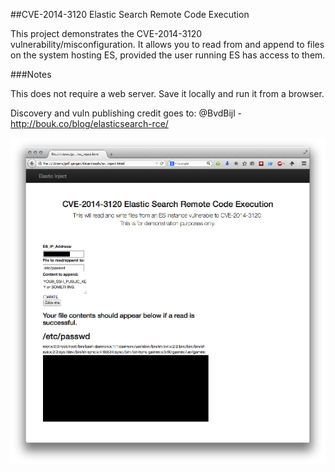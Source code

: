 ##CVE-2014-3120 Elastic Search Remote Code Execution

This project demonstrates the CVE-2014-3120 vulnerability/misconfiguration.  It allows you to read from and append to files on the system hosting ES, provided the user running ES has access to them.

###Notes

This does not require a web server.  Save it locally and run it from a browser.

Discovery and vuln publishing credit goes to: @BvdBijl - http://bouk.co/blog/elasticsearch-rce/

![image](screen.png)